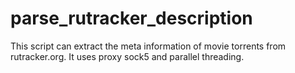 # parse_rutracker_description

This script can extract the meta information of movie torrents from rutracker.org. It uses proxy sock5 and parallel threading.
